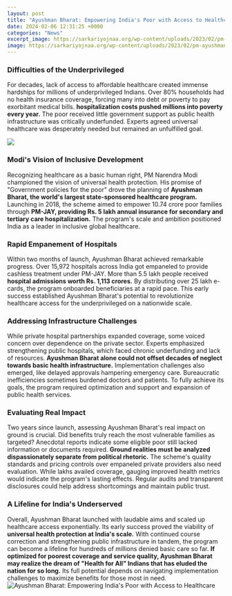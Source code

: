 ```yaml
---
layout: post
title: "Ayushman Bharat: Empowering India's Poor with Access to Healthcare"
date: 2024-02-06 12:31:25 +0000
categories: "News"
excerpt_image: https://sarkariyojnaa.org/wp-content/uploads/2023/02/pm-ayushman-bharat-yojna.png
image: https://sarkariyojnaa.org/wp-content/uploads/2023/02/pm-ayushman-bharat-yojna.png
---
```


### Difficulties of the Underprivileged 
For decades, lack of access to affordable healthcare created immense hardships for millions of underprivileged Indians. Over 80% households had no health insurance coverage, forcing many into debt or poverty to pay exorbitant medical bills. **hospitalization costs pushed millions into poverty every year.** The poor received little government support as public health infrastructure was critically underfunded. Experts agreed universal healthcare was desperately needed but remained an unfulfilled goal.  

![](https://www.indianera.com/wp-content/uploads/2019/12/ayushman-bharat-scheme.jpg)
### Modi's Vision of Inclusive Development
Recognizing healthcare as a basic human right, PM Narendra Modi championed the vision of universal health protection. His promise of "Government policies for the poor" drove the planning of **Ayushman Bharat, the world's largest state-sponsored healthcare program.** Launching in 2018, the scheme aimed to empower 10.74 crore poor families through **PM-JAY, providing Rs. 5 lakh annual insurance for secondary and tertiary care hospitalization.** The program's scale and ambition positioned India as a leader in inclusive global healthcare.  
### Rapid Empanement of Hospitals 
Within two months of launch, Ayushman Bharat achieved remarkable progress. Over 15,972 hospitals across India got empaneled to provide cashless treatment under PM-JAY. More than 5.5 lakh people received **hospital admissions worth Rs. 1,113 crores.** By distributing over 25 lakh e-cards, the program onboarded beneficiaries at a rapid pace. This early success established Ayushman Bharat's potential to revolutionize healthcare access for the underprivileged on a nationwide scale.
### Addressing Infrastructure Challenges
While private hospital partnerships expanded coverage, some voiced concern over dependence on the private sector. Experts emphasized strengthening public hospitals, which faced chronic underfunding and lack of resources. **Ayushman Bharat alone could not offset decades of neglect towards basic health infrastructure.** Implementation challenges also emerged, like delayed approvals hampering emergency care. Bureaucratic inefficiencies sometimes burdened doctors and patients. To fully achieve its goals, the program required optimization and support and expansion of public health services.  
### Evaluating Real Impact 
Two years since launch, assessing Ayushman Bharat's real impact on ground is crucial. Did benefits truly reach the most vulnerable families as targeted? Anecdotal reports indicate some eligible poor still lacked information or documents required. **Ground realities must be analyzed dispassionately separate from political rhetoric.** The scheme's quality standards and pricing controls over empaneled private providers also need evaluation. While lakhs availed coverage, gauging improved health metrics would indicate the program's lasting effects. Regular audits and transparent disclosures could help address shortcomings and maintain public trust.
### A Lifeline for India's Underserved
Overall, Ayushman Bharat launched with laudable aims and scaled up healthcare access exponentially. Its early success proved the viability of **universal health protection at India's scale.** With continued course correction and strengthening public infrastructure in tandem, the program can become a lifeline for hundreds of millions denied basic care so far. **If optimized for poorest coverage and service quality, Ayushman Bharat may realize the dream of "Health for All" Indians that has eluded the nation for so long.** Its full potential depends on navigating implementation challenges to maximize benefits for those most in need.
![Ayushman Bharat: Empowering India's Poor with Access to Healthcare](https://sarkariyojnaa.org/wp-content/uploads/2023/02/pm-ayushman-bharat-yojna.png)